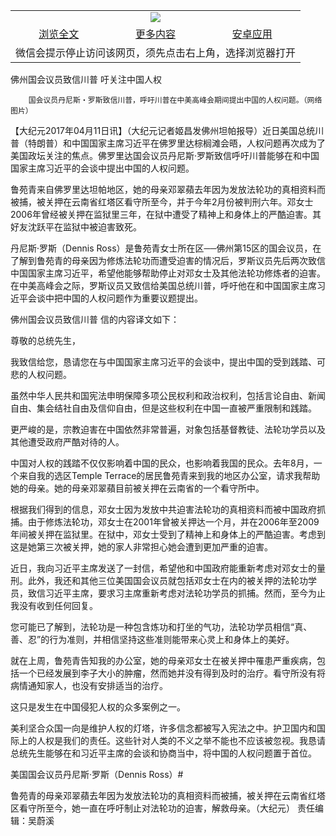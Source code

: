 

<table>
  <tr>
    <td align="center" colspan="3">
      <a href="https://github.com/ogate/ogate/blob/master/README.md"><img src="https://cloud.githubusercontent.com/assets/11880933/13434984/f430fae2-e012-11e5-814f-c2df1e82b247.jpg"/></a>
    </td>
  </tr>
  <tr>
    <td align="center">
      <a href="https://s3.ap-south-1.amazonaws.com/ogatem/oGate.htm?c817210&from=oNote">浏览全文</a>
    </td>
    <td align="center">
      <a href="https://s3.ap-south-1.amazonaws.com/ogatem/oGate.htm?from=oNote">更多内容</a>
    </td>
    <td align="center">
      <a href="https://raw.githubusercontent.com/ogate/up/master/ogate.apk">安卓应用</a>
    </td>
  </tr>
  <tr>
    <td align="center" colspan="3">
      微信会提示停止访问该网页，须先点击右上角，选择浏览器打开
    </td>
  </tr>
</table>    



佛州国会议员致信川普 吁关注中国人权






        国会议员丹尼斯‧罗斯致信川普，呼吁川普在中美高峰会期间提出中国的人权问题。（网络图片）

【大纪元2017年04月11日讯】（大纪元记者姬昌发佛州坦帕报导）近日美国总统川普（特朗普）和中国国家主席习近平在佛罗里达棕榈滩会晤，人权问题再次成为了美国政坛关注的焦点。佛罗里达国会议员丹尼斯‧罗斯致信呼吁川普能够在和中国国家主席习近平的会谈中提出中国的人权问题。


鲁苑青来自佛罗里达坦帕地区，她的母亲邓翠蘋去年因为发放法轮功的真相资料而被捕，被关押在云南省红塔区看守所至今，并于今年2月份被判刑六年。邓女士2006年曾经被关押在监狱里三年，在狱中遭受了精神上和身体上的严酷迫害。其好友沈跃平在监狱中被迫害致死。


丹尼斯‧罗斯（Dennis Ross）是鲁苑青女士所在区──佛州第15区的国会议员，在了解到鲁苑青的母亲因为修炼法轮功而遭受迫害的情况后，罗斯议员先后两次致信中国国家主席习近平，希望他能够帮助停止对邓女士及其他法轮功修炼者的迫害。在中美高峰会之际，罗斯议员又致信给美国总统川普，呼吁他在和中国国家主席习近平会谈中把中国的人权问题作为重要议题提出。





佛州国会议员致信川普
信的内容译文如下：


尊敬的总统先生，


我致信给您，恳请您在与中国国家主席习近平的会谈中，提出中国的受到践踏、可悲的人权问题。


虽然中华人民共和国宪法申明保障多项公民权利和政治权利，包括言论自由、新闻自由、集会结社自由及信仰自由，但是这些权利在中国一直被严重限制和践踏。


更严峻的是，宗教迫害在中国依然非常普遍，对象包括基督教徒、法轮功学员以及其他遭受政府严酷对待的人。


中国对人权的践踏不仅仅影响着中国的民众，也影响着我国的民众。去年8月，一个来自我的选区Temple Terrace的居民鲁苑青来到我的地区办公室，请求我帮助她的母亲。她的母亲邓翠蘋目前被关押在云南省的一个看守所中。


根据我们得到的信息，邓女士因为发放中共迫害法轮功的真相资料而被中国政府抓捕。由于修炼法轮功，邓女士在2001年曾被关押达一个月，并在2006年至2009年间被关押在监狱里。在狱中，邓女士受到了精神上和身体上的严酷迫害。考虑到这是她第三次被关押，她的家人非常担心她会遭到更加严重的迫害。


近日，我向习近平主席发送了一封信，希望他和中国政府能重新考虑对邓女士的量刑。此外，我还和其他三位美国国会议员就包括邓女士在内的被关押的法轮功学员，致信习近平主席，要求习主席重新考虑对法轮功学员的抓捕。然而，至今为止我没有收到任何回复。


您可能已了解到，法轮功是一种包含炼功和打坐的气功，法轮功学员相信“真、善、忍”的行为准则，并相信坚持这些准则能带来心灵上和身体上的美好。


就在上周，鲁苑青告知我的办公室，她的母亲邓女士在被关押中罹患严重疾病，包括一个已经发展到李子大小的肿瘤，然而她并没有得到及时的治疗。看守所没有将病情通知家人，也没有安排适当的治疗。


这只是发生在中国侵犯人权的众多案例之一。


美利坚合众国一向是维护人权的灯塔，许多信念都被写入宪法之中。护卫国内和国际上的人权是我们的责任。这些针对人类的不义之举不能也不应该被忽视。我恳请总统先生能够在和习近平主席的会谈和协商当中，将中国的人权问题置于首位。


美国国会议员丹尼斯‧罗斯（Dennis Ross）#


鲁苑青的母亲邓翠蘋去年因为发放法轮功的真相资料而被捕，被关押在云南省红塔区看守所至今，她一直在呼吁制止对法轮功的迫害，解救母亲。（大纪元）
责任编辑：吴蔚溪



